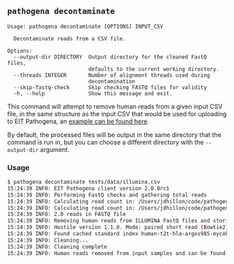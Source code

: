 ## `pathogena decontaminate`

```text
Usage: pathogena decontaminate [OPTIONS] INPUT_CSV

  Decontaminate reads from a CSV file.

Options:
  --output-dir DIRECTORY  Output directory for the cleaned FastQ files,
                          defaults to the current working directory.
  --threads INTEGER       Number of alignment threads used during
                          decontamination
  --skip-fastq-check      Skip checking FASTQ files for validity
  -h, --help              Show this message and exit.
 ```

This command will attempt to remove human reads from a given input CSV file, in the same structure as the input CSV that
would be used for uploading to EIT Pathogena, an [example can be found here](https://github.com/EIT-Pathogena/client/tree/main/docs/assets).

By default, the processed files will be output in the same directory that the command is run in, but you can choose a
different directory with the `--output-dir` argument.

### Usage

```bash
$ pathogena decontaminate tests/data/illumina.csv
15:24:39 INFO: EIT Pathogena client version 2.0.0rc1
15:24:39 INFO: Performing FastQ checks and gathering total reads
15:24:39 INFO: Calculating read count in: /Users/jdhillon/code/pathogena/client/tests/data/reads/tuberculosis_1_1.fastq
15:24:39 INFO: Calculating read count in: /Users/jdhillon/code/pathogena/client/tests/data/reads/tuberculosis_1_2.fastq
15:24:39 INFO: 2.0 reads in FASTQ file
15:24:39 INFO: Removing human reads from ILLUMINA FastQ files and storing in /Users/jdhillon/code/pathogena/client
15:24:39 INFO: Hostile version 1.1.0. Mode: paired short read (Bowtie2)
15:24:39 INFO: Found cached standard index human-t2t-hla-argos985-mycob140
15:24:39 INFO: Cleaning...
15:24:39 INFO: Cleaning complete
15:24:39 INFO: Human reads removed from input samples and can be found here: /Users/jdhillon/code/pathogena/client
```
